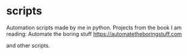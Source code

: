# scripts
Automation scripts made by me in python. 
Projects from the book I am reading: 
Automate the boring stuff
https://automatetheboringstuff.com

and other scripts.
